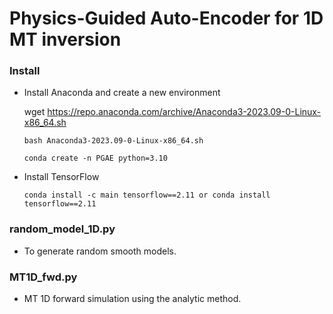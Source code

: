 # Physics-Guided Auto-Encoder for 1D MT inversion

### Install
- Install Anaconda and create a new environment

  wget https://repo.anaconda.com/archive/Anaconda3-2023.09-0-Linux-x86_64.sh

  `bash Anaconda3-2023.09-0-Linux-x86_64.sh`

  `conda create -n PGAE python=3.10`

- Install TensorFlow

  `conda install -c main tensorflow==2.11 or conda install tensorflow==2.11`

### random_model_1D.py
- To generate random smooth models.

### MT1D_fwd.py
- MT 1D forward simulation using the analytic method.
